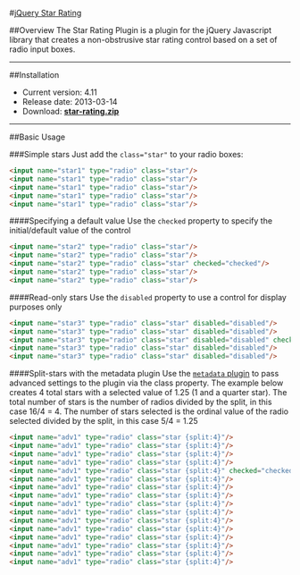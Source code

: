 #[jQuery Star Rating](http://www.fyneworks.com/jquery/star-rating/)

##Overview
The Star Rating Plugin is a plugin for the jQuery Javascript library that creates a non-obstrusive star rating control based on a set of radio input boxes.

---
 
##Installation
* Current version: 4.11
* Release date: 2013-03-14
* Download: <a href="http://jquery-star-rating-plugin.googlecode.com/svn/trunk/star-rating.zip"><strong>star-rating.zip</strong></a>

---
 
##Basic Usage

###Simple stars
Just add the `class="star"` to your radio boxes:
```html
<input name="star1" type="radio" class="star"/>
<input name="star1" type="radio" class="star"/>
<input name="star1" type="radio" class="star"/>
<input name="star1" type="radio" class="star"/>
<input name="star1" type="radio" class="star"/>
```
####Specifying a default value
Use the `checked` property to specify the initial/default value of the control
```html
<input name="star2" type="radio" class="star"/>
<input name="star2" type="radio" class="star"/>
<input name="star2" type="radio" class="star" checked="checked"/>
<input name="star2" type="radio" class="star"/>
<input name="star2" type="radio" class="star"/>
```
####Read-only stars
Use the `disabled` property to use a control for display purposes only
```html
<input name="star3" type="radio" class="star" disabled="disabled"/>
<input name="star3" type="radio" class="star" disabled="disabled"/>
<input name="star3" type="radio" class="star" disabled="disabled" checked="checked"/>
<input name="star3" type="radio" class="star" disabled="disabled"/>
<input name="star3" type="radio" class="star" disabled="disabled"/>
```
####Split-stars with the metadata plugin
Use the <a href="https://github.com/jquery/jquery-metadata">`metadata` plugin</a> to pass advanced settings to the plugin via the class property.
The example below creates 4 total stars with a selected value of 1.25 (1 and a quarter star).
The total number of stars is the number of radios divided by the split, in this case 16/4 = 4.
The number of stars selected is the ordinal value of the radio selected divided by the split, in this case 5/4 = 1.25
```html
<input name="adv1" type="radio" class="star {split:4}"/>
<input name="adv1" type="radio" class="star {split:4}"/>
<input name="adv1" type="radio" class="star {split:4}"/>
<input name="adv1" type="radio" class="star {split:4}"/>
<input name="adv1" type="radio" class="star {split:4}" checked="checked"/>
<input name="adv1" type="radio" class="star {split:4}"/>
<input name="adv1" type="radio" class="star {split:4}"/>
<input name="adv1" type="radio" class="star {split:4}"/>
<input name="adv1" type="radio" class="star {split:4}"/>
<input name="adv1" type="radio" class="star {split:4}"/>
<input name="adv1" type="radio" class="star {split:4}"/>
<input name="adv1" type="radio" class="star {split:4}"/>
<input name="adv1" type="radio" class="star {split:4}"/>
<input name="adv1" type="radio" class="star {split:4}"/>
<input name="adv1" type="radio" class="star {split:4}"/>
<input name="adv1" type="radio" class="star {split:4}"/>
```
